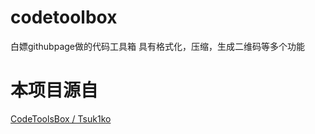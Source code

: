 # codetoolbox
白嫖githubpage做的代码工具箱
具有格式化，压缩，生成二维码等多个功能

# 本项目源自

[CodeToolsBox / Tsuk1ko](https://lolicon.dev/#/)

